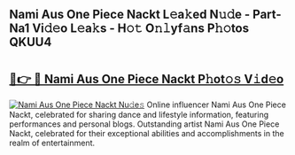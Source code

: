 ## Nami Aus One Piece Nackt L𝚎a𝚔ed N𝚞𝚍e - Part-Na1 Vi𝚍𝚎o L𝚎a𝚔s - H𝚘𝚝 O𝚗𝚕yf𝚊ns P𝚑𝚘tos QKUU4

# <h2><a href="http://kfe72m.oniu.top/?m=Nami+Aus+One+Piece+Nackt">🔗👉 🔴 Nami Aus One Piece Nackt P𝚑ot𝚘𝚜 V𝚒d𝚎o</a></h2>

[![Nami Aus One Piece Nackt Nu𝚍e𝚜](https://i.imgur.com/0qMVB7G.gif)](http://kfe72m.oniu.top/?m=Nami+Aus+One+Piece+Nackt)
Online influencer Nami Aus One Piece Nackt, celebrated for sharing dance and lifestyle information, featuring performances and personal blogs. Outstanding artist Nami Aus One Piece Nackt, celebrated for their exceptional abilities and accomplishments in the realm of entertainment.  
